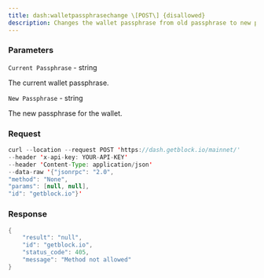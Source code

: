 ```yaml
---
title: dash:walletpassphrasechange \[POST\] {disallowed}
description: Changes the wallet passphrase from old passphrase to new passphrase.If using this RPC on the command line, remember that your shell probablysaves your command lines (including the value of the passphraseparameter).
---
```


### Parameters


`Current Passphrase` - string

The current wallet passphrase.

`New Passphrase` - string

The new passphrase for the wallet.

### Request

``` java
curl --location --request POST 'https://dash.getblock.io/mainnet/' 
--header 'x-api-key: YOUR-API-KEY' 
--header 'Content-Type: application/json' 
--data-raw '{"jsonrpc": "2.0",
"method": "None",
"params": [null, null],
"id": "getblock.io"}'
```

###  Response

``` java
{
    "result": "null",
    "id": "getblock.io",
    "status_code": 405,
    "message": "Method not allowed"
}
```

